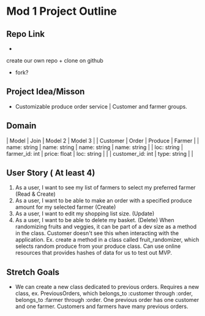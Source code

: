 # Mod 1 Project Outline
## Repo Link
- <Attach github link here>
create our own repo + clone on github 
+ fork? 
## Project Idea/Misson
- Customizable produce order service | Customer and farmer groups. 
## Domain
| Model            | Join             | Model 2      | Model 3          |
| Customer         | Order            | Produce      | Farmer           | 
| name: string     | name: string     | name: string | name: string     |
| loc: string      | farmer_id: int   | price: float | loc: string      |
|                  | customer_id: int | type: string |                  |
## User Story ( At least 4)
1. As a user, I want to see my list of farmers to select my preferred farmer (Read & Create)
2. As a user, I want to be able to make an order with a specified produce amount for my selected farmer (Create)
4. As a user, I want to edit my shopping list size. (Update)
5. As a user, I want to be able to delete my basket. (Delete)
When randomizing fruits and veggies, it can be part of a dev size as a method in the class.
Customer doesn't see this when interacting with the application. 
Ex. create a method in a class called fruit_randomizer, which selects random produce from your produce class. 
Can use online resources that provides hashes of data for us to test out MVP. 
## Stretch Goals
- We can create a new class dedicated to previous orders. Requires a new class, ex. PreviousOrders, which belongs_to :customer through :order, belongs_to :farmer through :order. One previous order has one customer and one farmer. Customers and farmers have many previous orders. 
